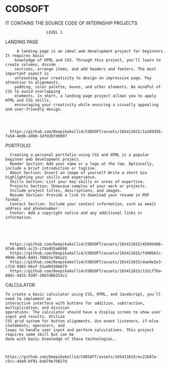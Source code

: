 
# CODSOFT
IT CONTAINS THE SOURCE CODE OF INTERNSHIP PROJECTS





                      LEVEL 1


                      
 LANDING PAGE


 
         A landing page is an ideal web development project for beginners. It requires basic
        knowledge of HTML and CSS. Through this project, you'll learn to create columns, divide
        sections, arrange items, and add headers and footers. The most important aspect is
        unleashing your creativity to design an impressive page. Pay attention to alignments,
        padding, color palette, boxes, and other elements. Be mindful of CSS to avoid overlapping
        elements. In short, a landing page project allows you to apply HTML and CSS skills,
        encouraging your creativity while ensuring a visually appealing and user-friendly design.



        
      https://github.com/Deepikakolli4/CODSOFT/assets/165411615/1a109395-fa54-4edb-a9b9-14fd2bfd0897 






PORTFOLIO



      Creating a personal portfolio using CSS and HTML is a popular beginner web development project.
      Header Section: Add your name or a logo at the top. Optionally, include a brief introduction or tagline.
      About Section: Insert an image of yourself.Write a short bio highlighting your skills and experience.
      Skills Section: List your key skills or areas of expertise.
      Projects Section: Showcase samples of your work or projects.
      Include project titles, descriptions, and images.
      Resume Section: Provide a link to download your resume in PDF format.
      Contact Section: Include your contact information, such as email address and phonenumber.
      Footer: Add a copyright notice and any additional links or information.




      
      https://github.com/Deepikakolli4/CODSOFT/assets/165411615/459d5486-97e6-4965-ac15-c74a955a6698
      https://github.com/Deepikakolli4/CODSOFT/assets/165411615/f490b61c-9046-49a5-8dd1-f8021e766a21
      https://github.com/Deepikakolli4/CODSOFT/assets/165411615/dae9e2e3-c72d-4983-b6ef-51ad6938b6f9
      https://github.com/Deepikakolli4/CODSOFT/assets/165411615/132cf70a-88dc-4d31-930f-20b7d66253c1









CALCULATOR



    To create a basic calculator using CSS, HTML, and JavaScript, you'll need to implement an
    interactive interface with buttons for addition, subtraction, multiplication, and division
    operations. The calculator should have a display screen to show user input and results. Utilize
    CSS grid system for button alignments. Use event listeners, if-else statements, operators, and
    loops to handle user input and perform calculations. This project requires some skill but can be
    done with basic knowledge of these technologies..


    
    https://github.com/Deepikakolli4/CODSOFT/assets/165411615/ec22b87a-c5cc-44a9-bf91-bab79e7d627d
      
      
